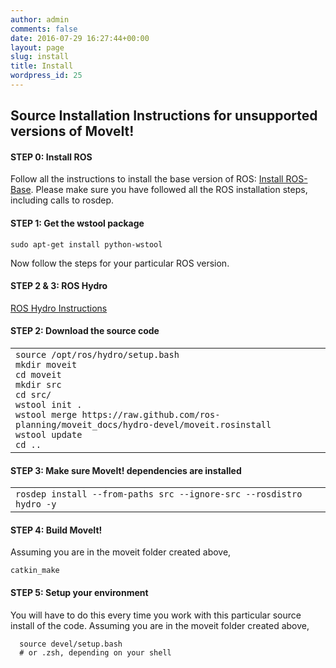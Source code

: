 ```yaml
---
author: admin
comments: false
date: 2016-07-29 16:27:44+00:00
layout: page
slug: install
title: Install
wordpress_id: 25
---
```


## Source Installation Instructions for unsupported versions of MoveIt!


#### **STEP 0: Install ROS**


Follow all the instructions to install the base version of ROS: [Install ROS-Base](http://www.ros.org/wiki/hydro/Installation/Ubuntu). Please make sure you have followed all the ROS installation steps, including calls to rosdep.


#### **STEP 1: Get the wstool package**


`sudo apt-get install python-wstool`

Now follow the steps for your particular ROS version.

#### **STEP 2 & 3: ROS Hydro**
<div class="accordion" id="accordion4">
  <div class="accordion-group">
    <div class="accordion-heading">
      <a class="accordion-toggle" data-toggle="collapse" data-parent="#accordion4" href="#collapseThree">
        ROS Hydro Instructions
      </a>
    </div>
    <div id="collapseThree" class="accordion-body collapse">
      <div class="toggle_content" style="display: block;"><p></p>
      <h4>STEP 2: Download the source code</h4>
      <div><div id="highlighter_439348" class="syntaxhighlighter nogutter  bash"><table border="0" cellpadding="0" cellspacing="0"><tbody><tr><td class="code"><div class="container"><div class="line number1 index0 alt2 highlighted"><code class="bash functions">source /opt/ros/hydro/setup.bash</code></div><div class="line number2 index1 alt1 highlighted"><code class="bash functions">mkdir moveit</code></div><div class="line number3 index2 alt2 highlighted"><code class="bash functions">cd moveit</code></div><div class="line number4 index3 alt1 highlighted"><code class="bash functions">mkdir src</code></div><div class="line number5 index4 alt2 highlighted"><code class="bash functions">cd src/</code></div><div class="line number6 index5 alt1 highlighted"><code class="bash plain">wstool init .</code></div><div class="line number7 index6 alt2 highlighted"><code class="bash plain">wstool merge https://raw.github.com/ros-planning/moveit_docs/hydro-devel/moveit.rosinstall</code></div><div class="line number8 index7 alt1 highlighted"><code class="bash plain">wstool update</code></div><div class="line number9 index8 alt2 highlighted"><code class="bash functions">cd ..</code></div></div></td></tr></tbody></table></div></div>
      <h4>STEP 3: Make sure MoveIt! dependencies are installed</h4>
      <div><div id="highlighter_550652" class="syntaxhighlighter nogutter  bash"><table border="0" cellpadding="0" cellspacing="0"><tbody><tr><td class="code"><div class="container"><div class="line number1 index0 alt2 highlighted"><code class="bash plain">rosdep install --from-paths src --ignore-src --rosdistro hydro -y</code></div></div></td></tr></tbody></table></div></div>
      <p></p></div>
    </div>
  </div>
</div>

#### **STEP 4: Build MoveIt!**


Assuming you are in the moveit folder created above,

`catkin_make`



#### **STEP 5: Setup your environment**


You will have to do this every time you work with this particular source install of the code. Assuming you are in the moveit folder created above,

```
  source devel/setup.bash
  # or .zsh, depending on your shell
```

